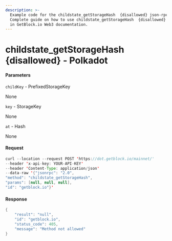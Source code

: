 ```yaml
---
description: >-
  Example code for the childstate_getStorageHash  {disallowed} json-rpc method.
  Сomplete guide on how to use childstate_getStorageHash  {disallowed} json-rpc
  in GetBlock.io Web3 documentation.
---
```


# childstate\_getStorageHash {disallowed} - Polkadot

#### Parameters

`childKey` - PrefixedStorageKey

None

`key` - StorageKey

None

`at` - Hash

None

#### Request

```java
curl --location --request POST 'https://dot.getblock.io/mainnet/' 
--header 'x-api-key: YOUR-API-KEY' 
--header 'Content-Type: application/json' 
--data-raw '{"jsonrpc": "2.0",
"method": "childstate_getStorageHash",
"params": [null, null, null],
"id": "getblock.io"}'
```

#### Response

```java
{
    "result": "null",
    "id": "getblock.io",
    "status_code": 405,
    "message": "Method not allowed"
}
```
